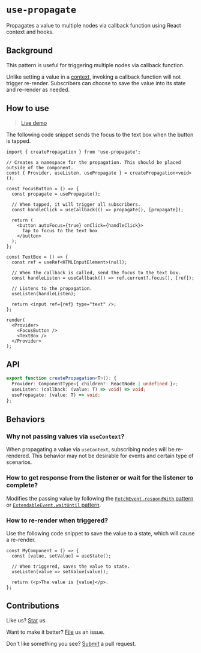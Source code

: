 # `use-propagate`

Propagates a value to multiple nodes via callback function using React context and hooks.

## Background

This pattern is useful for triggering multiple nodes via callback function.

Unlike setting a value in a [context](https://react.dev/reference/react/createContext), invoking a callback function will not trigger re-render. Subscribers can choose to save the value into its state and re-render as needed.

## How to use

> [Live demo](https://compulim.github.io/use-propagate)

The following code snippet sends the focus to the text box when the button is tapped.

```tsx
import { createPropagation } from 'use-propagate';

// Creates a namespace for the propagation. This should be placed outside of the component.
const { Provider, useListen, usePropagate } = createPropagation<void>();

const FocusButton = () => {
  const propagate = usePropagate();

  // When tapped, it will trigger all subscribers.
  const handleClick = useCallback(() => propagate(), [propagate]);

  return (
    <button autoFocus={true} onClick={handleClick}>
      Tap to focus to the text box
    </button>
  );
};

const TextBox = () => {
  const ref = useRef<HTMLInputElement>(null);

  // When the callback is called, send the focus to the text box.
  const handleListen = useCallback(() => ref.current?.focus(), [ref]);

  // Listens to the propagation.
  useListen(handleListen);

  return <input ref={ref} type="text" />;
};

render(
  <Provider>
    <FocusButton />
    <TextBox />
  </Provider>
);
```

## API

```ts
export function createPropagation<T>(): {
  Provider: ComponentType<{ children?: ReactNode | undefined }>;
  useListen: (callback: (value: T) => void) => void;
  usePropagate: (value: T) => void;
};
```

## Behaviors

### Why not passing values via `useContext`?

When propagating a value via `useContext`, subscribing nodes will be re-rendered. This behavior may not be desirable for events and certain type of scenarios.

### How to get response from the listener or wait for the listener to complete?

Modifies the passing value by following the [`FetchEvent.respondWith` pattern](https://developer.mozilla.org/en-US/docs/Web/API/FetchEvent/respondWith) or [`ExtendableEvent.waitUntil` pattern](https://developer.mozilla.org/en-US/docs/Web/API/ExtendableEvent/waitUntil).

### How to re-render when triggered?

Use the following code snippet to save the value to a state, which will cause a re-render.

```tsx
const MyComponent = () => {
  const [value, setValue] = useState();

  // When triggered, saves the value to state.
  useListen(value => setValue(value));

  return (<p>The value is {value}</p>.
};
```

## Contributions

Like us? [Star](https://github.com/compulim/use-propagate/stargazers) us.

Want to make it better? [File](https://github.com/compulim/use-propagate/issues) us an issue.

Don't like something you see? [Submit](https://github.com/compulim/use-propagate/pulls) a pull request.
